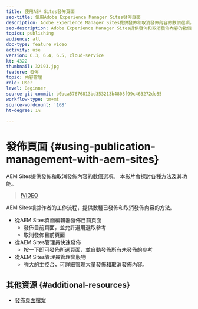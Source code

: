 ```yaml
---
title: 使用AEM Sites發佈頁面
seo-title: 使用Adobe Experience Manager Sites發佈頁面
description: Adobe Experience Manager Sites提供發佈和取消發佈內容的數個選項。 本影片會探討各種方法及其功能。
seo-description: Adobe Experience Manager Sites提供發佈和取消發佈內容的數個選項。 本影片會探討各種方法及其功能。
topics: publishing
audience: all
doc-type: feature video
activity: use
version: 6.3, 6.4, 6.5, cloud-service
kt: 4322
thumbnail: 32193.jpg
feature: 發佈
topic: 內容管理
role: User
level: Beginner
source-git-commit: b0bca57676813bd353213b4808f99c463272de85
workflow-type: tm+mt
source-wordcount: '168'
ht-degree: 1%

---
```



# 發佈頁面 {#using-publication-management-with-aem-sites}

AEM Sites提供發佈和取消發佈內容的數個選項。 本影片會探討各種方法及其功能。

>[!VIDEO](https://video.tv.adobe.com/v/32193?quality=12&learn=on)

AEM Sites根據作者的工作流程，提供數種已發佈和取消發佈內容的方法。

* 從AEM Sites頁面編輯器發佈目前頁面
   * 發佈目前頁面，並允許選用選取參考
   * 取消發佈目前頁面
* 從AEM Sites管理員快速發佈
   * 按一下即可發佈所選頁面，並自動發佈所有未發佈的參考
* 從AEM Sites管理員管理出版物
   * 強大的主控台，可詳細管理大量發佈和取消發佈內容。

## 其他資源 {#additional-resources}

* [發佈頁面檔案](https://docs.adobe.com/content/help/en/experience-manager-65/authoring/authoring/publishing-pages.html)
